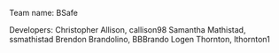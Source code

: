 Team name: BSafe

Developers:
Christopher Allison, callison98
Samantha Mathistad, ssmathistad
Brendon Brandolino, BBBrando
Logen Thornton, lthornton1
